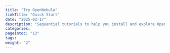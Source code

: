 ```yaml
---
title: "Try OpenNebula"
linkTitle: "Quick Start"
date: "2025-02-17"
description: "Sequential tutorials to help you install and explore OpenNebula in just a few minutes. Whether you’re evaluating the platform, testing key features, or preparing for a future production deployment, these guides will help you get started quickly and efficiently"
categories:
pageintoc: "13"
tags:
weight: "2"
---
```


<!-- try_opennebula: -->

<!--# Try OpenNebula with miniONE -->
